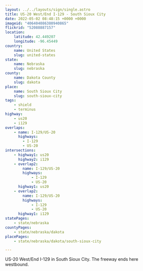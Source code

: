 ```yaml
---
layout: ../../layouts/sign/single.astro
title: US-20 West/End I-129 - South Sioux City
date: 2022-05-02 08:48:15 +0000 +0000
imageid: "406404086380940865"
flickrid: "52088887157"
location:
    latitude: 42.449207
    longitude: -96.45449
country:
    name: United States
    slug: united-states
state:
    name: Nebraska
    slug: nebraska
county:
    name: Dakota County
    slug: dakota
place:
    name: South Sioux City
    slug: south-sioux-city
tags:
    - shield
    - terminus
highway:
    - us20
    - i129
overlaps:
    - name: I-129/US-20
      highways:
        - I-129
        - US-20
intersections:
    - highway1: us20
      highway2: i129
    - overlap2:
        name: I-129/US-20
        highways:
            - I-129
            - US-20
      highway1: us20
    - overlap2:
        name: I-129/US-20
        highways:
            - I-129
            - US-20
      highway1: i129
statePages:
    - state/nebraska
countyPages:
    - state/nebraska/dakota
placePages:
    - state/nebraska/dakota/south-sioux-city

---
```

US-20 West/End I-129 in South Sioux City.  The freeway ends here westbound.